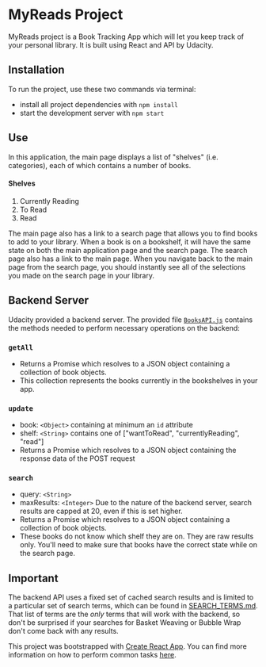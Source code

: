 # MyReads Project

MyReads project is a Book Tracking App which will let you keep track of your personal library. It is built using React and API by Udacity.

## Installation

To run the project, use these two commands via terminal:

* install all project dependencies with `npm install`
* start the development server with `npm start`

## Use
In this application, the main page displays a list of "shelves" (i.e. categories), each of which contains a number of books.

#### Shelves
1. Currently Reading
2. To Read
3. Read

The main page also has a link to a search page that allows you to find books to add to your library.
When a book is on a bookshelf, it will have the same state on both the main application page and the search page.
The search page also has a link to the main page.
When you navigate back to the main page from the search page, you should instantly see all of the selections you made on the search page in your library.

## Backend Server

Udacity provided a backend server. The provided file [`BooksAPI.js`](src/BooksAPI.js) contains the methods needed to perform necessary operations on the backend:

### `getAll`

* Returns a Promise which resolves to a JSON object containing a collection of book objects.
* This collection represents the books currently in the bookshelves in your app.

### `update`

* book: `<Object>` containing at minimum an `id` attribute
* shelf: `<String>` contains one of ["wantToRead", "currentlyReading", "read"]  
* Returns a Promise which resolves to a JSON object containing the response data of the POST request

### `search`

* query: `<String>`
* maxResults: `<Integer>` Due to the nature of the backend server, search results are capped at 20, even if this is set higher.
* Returns a Promise which resolves to a JSON object containing a collection of book objects.
* These books do not know which shelf they are on. They are raw results only. You'll need to make sure that books have the correct state while on the search page.

## Important
The backend API uses a fixed set of cached search results and is limited to a particular set of search terms, which can be found in [SEARCH_TERMS.md](SEARCH_TERMS.md). That list of terms are the _only_ terms that will work with the backend, so don't be surprised if your searches for Basket Weaving or Bubble Wrap don't come back with any results.

This project was bootstrapped with [Create React App](https://github.com/facebookincubator/create-react-app). You can find more information on how to perform common tasks [here](https://github.com/facebookincubator/create-react-app/blob/master/packages/react-scripts/template/README.md).
